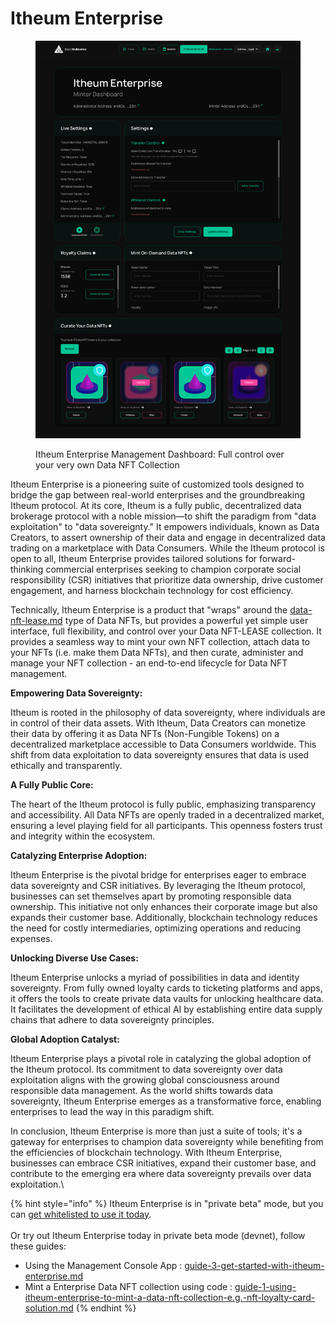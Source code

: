 # Itheum Enterprise

<figure><img src="../.gitbook/assets/image (119).png" alt="" width="563"><figcaption><p>Itheum Enterprise Management Dashboard: Full control over your very own Data NFT Collection</p></figcaption></figure>

Itheum Enterprise is a pioneering suite of customized tools designed to bridge the gap between real-world enterprises and the groundbreaking Itheum protocol. At its core, Itheum is a fully public, decentralized data brokerage protocol with a noble mission—to shift the paradigm from "data exploitation" to "data sovereignty." It empowers individuals, known as Data Creators, to assert ownership of their data and engage in decentralized data trading on a marketplace with Data Consumers. While the Itheum protocol is open to all, Itheum Enterprise provides tailored solutions for forward-thinking commercial enterprises seeking to champion corporate social responsibility (CSR) initiatives that prioritize data ownership, drive customer engagement, and harness blockchain technology for cost efficiency.

Technically, Itheum Enterprise is a product that "wraps" around the [data-nft-lease.md](data-nft/data-nft-types/data-nft-lease.md "mention")  type of Data NFTs, but provides a powerful yet simple user interface, full flexibility, and control over your Data NFT-LEASE collection. It provides a seamless way to mint your own NFT collection, attach data to your NFTs (i.e. make them Data NFTs), and then curate, administer and manage your NFT collection - an end-to-end lifecycle for Data NFT management.



**Empowering Data Sovereignty:**&#x20;

Itheum is rooted in the philosophy of data sovereignty, where individuals are in control of their data assets. With Itheum, Data Creators can monetize their data by offering it as Data NFTs (Non-Fungible Tokens) on a decentralized marketplace accessible to Data Consumers worldwide. This shift from data exploitation to data sovereignty ensures that data is used ethically and transparently.



**A Fully Public Core:**&#x20;

The heart of the Itheum protocol is fully public, emphasizing transparency and accessibility. All Data NFTs are openly traded in a decentralized market, ensuring a level playing field for all participants. This openness fosters trust and integrity within the ecosystem.



**Catalyzing Enterprise Adoption:**&#x20;

Itheum Enterprise is the pivotal bridge for enterprises eager to embrace data sovereignty and CSR initiatives. By leveraging the Itheum protocol, businesses can set themselves apart by promoting responsible data ownership. This initiative not only enhances their corporate image but also expands their customer base. Additionally, blockchain technology reduces the need for costly intermediaries, optimizing operations and reducing expenses.



**Unlocking Diverse Use Cases:**&#x20;

Itheum Enterprise unlocks a myriad of possibilities in data and identity sovereignty. From fully owned loyalty cards to ticketing platforms and apps, it offers the tools to create private data vaults for unlocking healthcare data. It facilitates the development of ethical AI by establishing entire data supply chains that adhere to data sovereignty principles.



**Global Adoption Catalyst:**&#x20;

Itheum Enterprise plays a pivotal role in catalyzing the global adoption of the Itheum protocol. Its commitment to data sovereignty over data exploitation aligns with the growing global consciousness around responsible data management. As the world shifts towards data sovereignty, Itheum Enterprise emerges as a transformative force, enabling enterprises to lead the way in this paradigm shift.



In conclusion, Itheum Enterprise is more than just a suite of tools; it's a gateway for enterprises to champion data sovereignty while benefiting from the efficiencies of blockchain technology. With Itheum Enterprise, businesses can embrace CSR initiatives, expand their customer base, and contribute to the emerging era where data sovereignty prevails over data exploitation.\


{% hint style="info" %}
Itheum Enterprise is in "private beta" mode, but you can [get whitelisted to use it today](https://datadex.itheum.io/getwhitelisted).\
\
Or try out Itheum Enterprise today in private beta mode (devnet), follow these guides:

* Using the Management Console App :  [guide-3-get-started-with-itheum-enterprise.md](../integrators/data-dex-guides/multiversx-blockchain/guide-3-get-started-with-itheum-enterprise.md "mention")
* Mint a Enterprise Data NFT collection using code : [guide-1-using-itheum-enterprise-to-mint-a-data-nft-collection-e.g.-nft-loyalty-card-solution.md](../developers/software-development-kits-sdks/enterprise-sdk/guide-1-using-itheum-enterprise-to-mint-a-data-nft-collection-e.g.-nft-loyalty-card-solution.md "mention")
{% endhint %}
